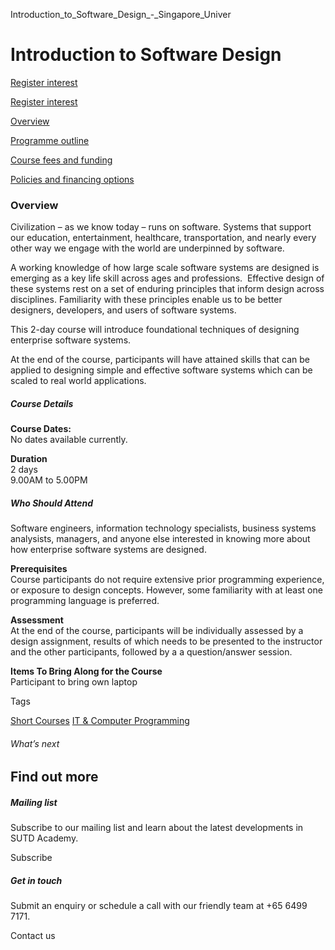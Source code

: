 Introduction_to_Software_Design_-_Singapore_Univer



Introduction to Software Design
===============================

[Register interest](/admissions/academy/short-courses/short-courses-register-your-interest/?coursename=introduction-to-software-design)

[Register interest](/admissions/academy/short-courses/short-courses-register-your-interest/?coursename=introduction-to-software-design)

[Overview](/course/introduction-to-software-design/#tabs)

[Programme outline](/course/introduction-to-software-design/programme-outline/#tabs)

[Course fees and funding](/course/introduction-to-software-design/course-fees-and-funding/#tabs)

[Policies and financing options](/course/introduction-to-software-design/policies-and-financing-options/#tabs)

### Overview

Civilization – as we know today – runs on software. Systems that support our education, entertainment, healthcare, transportation, and nearly every other way we engage with the world are underpinned by software.

A working knowledge of how large scale software systems are designed is emerging as a key life skill across ages and professions.  Effective design of these systems rest on a set of enduring principles that inform design across disciplines. Familiarity with these principles enable us to be better designers, developers, and users of software systems.

This 2-day course will introduce foundational techniques of designing enterprise software systems.

At the end of the course, participants will have attained skills that can be applied to designing simple and effective software systems which can be scaled to real world applications.

##### **Course Details**

**Course Dates:**  
No dates available currently.

**Duration**  
2 days  
9.00AM to 5.00PM

##### **Who Should Attend**

Software engineers, information technology specialists, business systems analysists, managers, and anyone else interested in knowing more about how enterprise software systems are designed.

**Prerequisites**  
Course participants do not require extensive prior programming experience, or exposure to design concepts. However, some familiarity with at least one programming language is preferred.

**Assessment**  
At the end of the course, participants will be individually assessed by a design assignment, results of which needs to be presented to the instructor and the other participants, followed by a a question/answer session.

**Items To Bring Along for the Course**  
Participant to bring own laptop

Tags

[Short Courses](/admissions/academy/courses-and-modules/?academy-type-course=780)
[IT & Computer Programming](/admissions/academy/courses-and-modules/?discipline=929)

###### What’s next

Find out more
-------------

##### Mailing list

Subscribe to our mailing list and learn about the latest developments in SUTD Academy.

Subscribe

##### Get in touch

Submit an enquiry or schedule a call with our friendly team at +65 6499 7171.

Contact us

